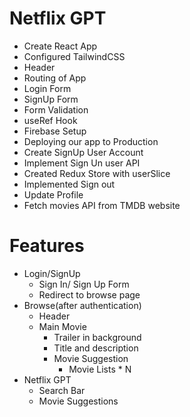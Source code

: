 # Netflix GPT

- Create React App
- Configured TailwindCSS
- Header
- Routing of App
- Login Form
- SignUp Form
- Form Validation
- useRef Hook
- Firebase Setup
- Deploying our app to Production
- Create SignUp User Account
- Implement Sign Un user API
- Created Redux Store with userSlice
- Implemented Sign out
- Update Profile
- Fetch movies API from TMDB website

# Features

- Login/SignUp
    - Sign In/ Sign Up Form
    - Redirect to browse page
- Browse(after authentication)
    - Header
    - Main Movie
        - Trailer in background
        - Title and description
        - Movie Suggestion
            - Movie Lists * N
- Netflix GPT
    - Search Bar
    - Movie Suggestions            
